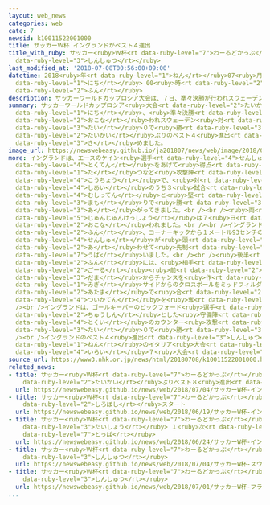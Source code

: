 ```yaml
---
layout: web_news
categories: web
cate: 7
newsid: k10011522001000
title: サッカーＷ杯 イングランドがベスト４進出
title_with_ruby: サッカー<ruby>Ｗ杯<rt data-ruby-level="7">わーるどかっぷ</rt></ruby> イングランドがベスト４<ruby>進出<rt
  data-ruby-level="3">しんしゅつ</rt></ruby>
last_modified_at: '2018-07-08T00:56:00+09:00'
datetime: 2018<ruby>年<rt data-ruby-level="1">ねん</rt></ruby>07<ruby>月<rt data-ruby-level="1">がつ</rt></ruby>08<ruby>日<rt
  data-ruby-level="1">にち</rt></ruby> 00<ruby>時<rt data-ruby-level="2">じ</rt></ruby>56<ruby>分<rt
  data-ruby-level="2">ふん</rt></ruby>
description: サッカーワールドカップロシア大会は、７日、準々決勝が行われスウェーデン対イングランドは、イングランドが２対０で勝ち７大会ぶりのベスト４進出を決めました。
summary: サッカーワールドカップロシア<ruby>大会<rt data-ruby-level="2">たいかい</rt></ruby>は、７<ruby>日<rt
  data-ruby-level="1">にち</rt></ruby>、<ruby>準々決勝<rt data-ruby-level="5">じゅんじゅんけっしょう</rt></ruby>が<ruby>行<rt
  data-ruby-level="2">おこな</rt></ruby>われスウェーデン<ruby>対<rt data-ruby-level="3">たい</rt></ruby>イングランドは、イングランドが２<ruby>対<rt
  data-ruby-level="3">たい</rt></ruby>０で<ruby>勝<rt data-ruby-level="3">か</rt></ruby>ち７<ruby>大会<rt
  data-ruby-level="2">たいかい</rt></ruby>ぶりのベスト４<ruby>進出<rt data-ruby-level="3">しんしゅつ</rt></ruby>を<ruby>決<rt
  data-ruby-level="3">き</rt></ruby>めました。
image_url: https://newswebeasy.github.io/ja201807/news/web/image/2018/07/08/K10011522001_1807080122_1807080123_01_02.jpg
more: イングランドは、エースのケイン<ruby>選手<rt data-ruby-level="4">せんしゅ</rt></ruby>がここまで６<ruby>得点<rt
  data-ruby-level="4">とくてん</rt></ruby>をあげて<ruby>得点<rt data-ruby-level="4">とくてん</rt></ruby>ランキングトップに<ruby>立<rt
  data-ruby-level="1">た</rt></ruby>つなど<ruby>攻撃陣<rt data-ruby-level="7">こうげきじん</rt></ruby>が<ruby>好調<rt
  data-ruby-level="4">こうちょう</rt></ruby>で、<ruby>対<rt data-ruby-level="3">たい</rt></ruby>するスウェーデンは４<ruby>試合<rt
  data-ruby-level="4">しあい</rt></ruby>のうち３<ruby>試合<rt data-ruby-level="4">しあい</rt></ruby>で<ruby>無失点<rt
  data-ruby-level="4">むしってん</rt></ruby>と<ruby>堅<rt data-ruby-level="7">かた</rt></ruby>い<ruby>守<rt
  data-ruby-level="3">まも</rt></ruby>りで<ruby>勝<rt data-ruby-level="3">か</rt></ruby>ち<ruby>上<rt
  data-ruby-level="3">あ</rt></ruby>がってきました。<br /><br /><ruby>両<rt data-ruby-level="3">りょう</rt></ruby>チームの<ruby>準々決勝<rt
  data-ruby-level="5">じゅんじゅんけっしょう</rt></ruby>は７<ruby>日<rt data-ruby-level="1">にち</rt></ruby>、サマラで<ruby>行<rt
  data-ruby-level="2">おこな</rt></ruby>われました。<br /><br />イングランドは、<ruby>前半<rt data-ruby-level="2">ぜんはん</rt></ruby>30<ruby>分<rt
  data-ruby-level="2">ふん</rt></ruby>、コーナーキックから１メートル93センチのディフェンダー、マグワイア<ruby>選手<rt
  data-ruby-level="4">せんしゅ</rt></ruby>が<ruby>頭<rt data-ruby-level="2">あたま</rt></ruby>で<ruby>合<rt
  data-ruby-level="2">あ</rt></ruby>わせて<ruby>先制<rt data-ruby-level="5">せんせい</rt></ruby>ゴールを<ruby>奪<rt
  data-ruby-level="7">うば</rt></ruby>いました。<br /><br /><ruby>後半<rt data-ruby-level="2">こうはん</rt></ruby>14<ruby>分<rt
  data-ruby-level="2">ふん</rt></ruby>には、<ruby>相手<rt data-ruby-level="3">あいて</rt></ruby><ruby>ゴール<rt
  data-ruby-level="2">ごーる</rt></ruby><ruby>前<rt data-ruby-level="2">まえ</rt></ruby>のこぼれ<ruby>球<rt
  data-ruby-level="3">だま</rt></ruby>からチャンスを<ruby>作<rt data-ruby-level="2">つく</rt></ruby>り、<ruby>右<rt
  data-ruby-level="1">みぎ</rt></ruby>サイドからのクロスボールをミッドフィルダーのアリ<ruby>選手<rt data-ruby-level="4">せんしゅ</rt></ruby>が<ruby>頭<rt
  data-ruby-level="2">あたま</rt></ruby>で<ruby>合<rt data-ruby-level="2">あ</rt></ruby>わせて<ruby>追加点<rt
  data-ruby-level="4">ついかてん</rt></ruby>を<ruby>奪<rt data-ruby-level="7">うば</rt></ruby>いました。<br
  /><br />イングランドは、ゴールキーパーのピックフォード<ruby>選手<rt data-ruby-level="4">せんしゅ</rt></ruby>を<ruby>中心<rt
  data-ruby-level="2">ちゅうしん</rt></ruby>とした<ruby>守備陣<rt data-ruby-level="7">しゅびじん</rt></ruby>がスウェーデン<ruby>得意<rt
  data-ruby-level="4">とくい</rt></ruby>のカウンター<ruby>攻撃<rt data-ruby-level="7">こうげき</rt></ruby>をしのいで２<ruby>対<rt
  data-ruby-level="3">たい</rt></ruby>０で<ruby>勝<rt data-ruby-level="3">か</rt></ruby>ちました。<br
  /><br />イングランドのベスト４<ruby>進出<rt data-ruby-level="3">しんしゅつ</rt></ruby>は1990<ruby>年<rt
  data-ruby-level="1">ねん</rt></ruby>のイタリア<ruby>大会<rt data-ruby-level="2">たいかい</rt></ruby><ruby>以来<rt
  data-ruby-level="4">いらい</rt></ruby>７<ruby>大会<rt data-ruby-level="2">たいかい</rt></ruby>ぶりです。
source_url: https://www3.nhk.or.jp/news/html/20180708/k10011522001000.html
related_news:
- title: サッカー<ruby>Ｗ杯<rt data-ruby-level="7">わーるどかっぷ</rt></ruby> イングランドが３<ruby>大会<rt
    data-ruby-level="2">たいかい</rt></ruby>ぶりベスト８<ruby>進出<rt data-ruby-level="3">しんしゅつ</rt></ruby>
  url: https://newswebeasy.github.io/news/web/2018/07/04/サッカーW杯-イングランドが3大会ぶりベスト8進出
- title: サッカー<ruby>Ｗ杯<rt data-ruby-level="7">わーるどかっぷ</rt></ruby> イングランドが<ruby>白星<rt
    data-ruby-level="2">しろぼし</rt></ruby>スタート
  url: https://newswebeasy.github.io/news/web/2018/06/19/サッカーW杯-イングランドが白星スタート
- title: サッカー<ruby>Ｗ杯<rt data-ruby-level="7">わーるどかっぷ</rt></ruby> イングランドがパナマに<ruby>大勝<rt
    data-ruby-level="3">たいしょう</rt></ruby> １<ruby>次<rt data-ruby-level="3">じ</rt></ruby>リーグ<ruby>突破<rt
    data-ruby-level="7">とっぱ</rt></ruby>
  url: https://newswebeasy.github.io/news/web/2018/06/24/サッカーW杯-イングランドがパナマに大勝-1次リーグ突破
- title: サッカー<ruby>Ｗ杯<rt data-ruby-level="7">わーるどかっぷ</rt></ruby> スウェーデンがベスト８<ruby>進出<rt
    data-ruby-level="3">しんしゅつ</rt></ruby>
  url: https://newswebeasy.github.io/news/web/2018/07/04/サッカーW杯-スウェーデンがベスト8進出
- title: サッカー<ruby>Ｗ杯<rt data-ruby-level="7">わーるどかっぷ</rt></ruby> フランスがベスト８<ruby>進出<rt
    data-ruby-level="3">しんしゅつ</rt></ruby>
  url: https://newswebeasy.github.io/news/web/2018/07/01/サッカーW杯-フランスがベスト8進出
...
```

